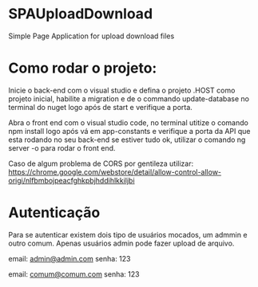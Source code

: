 # SPAUploadDownload
Simple Page Application for upload download files

# Como rodar o projeto:

Inicie o back-end com o visual studio e defina o projeto .HOST como projeto inicial, habilite a migration e de o commando update-database no terminal do nuget logo após de start e verifique a porta.

Abra o front end com o visual studio code, no terminal utitize o comando npm install logo após vá em app-constants e verifique a porta da API que esta rodando no seu back-end se estiver tudo ok, utilizar o comando ng server -o para rodar o front end.

Caso de algum problema de CORS por gentileza utilizar: 
https://chrome.google.com/webstore/detail/allow-control-allow-origi/nlfbmbojpeacfghkpbjhddihlkkiljbi


# Autenticação

Para se autenticar existem dois tipo de usuários mocados, um admmin e outro comum. Apenas usuários admin pode fazer upload de arquivo.

email: admin@admin.com
senha: 123

email: comum@comum.com
senha: 123
